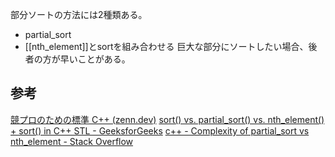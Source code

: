 部分ソートの方法には2種類ある。
- partial_sort
- [[nth_element]]とsortを組み合わせる
巨大な部分にソートしたい場合、後者の方が早いことがある。

## 参考
[競プロのための標準 C++ (zenn.dev)](https://zenn.dev/reputeless/books/standard-cpp-for-competitive-programming/viewer/library-algorithm)
[sort() vs. partial_sort() vs. nth_element() + sort() in C++ STL - GeeksforGeeks](https://www.geeksforgeeks.org/sort-vs-partial_sort-vs-nth_element-sort-in-c-stl/)
[c++ - Complexity of partial_sort vs nth_element - Stack Overflow](https://stackoverflow.com/questions/31195674/complexity-of-partial-sort-vs-nth-element)
